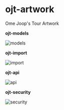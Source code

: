 # ojt-artwork

Ome Joop's Tour Artwork

**ojt-models**

![models][ojt-models]

**ojt-import**

![import][ojt-import]

**ojt-api**

![api][ojt-api]

**ojt-security**

![security][ojt-security]

[ojt-models]: https://raw.githubusercontent.com/robhendriks/ojt-artwork/master/ojt-models.png
[ojt-import]: https://raw.githubusercontent.com/robhendriks/ojt-artwork/master/ojt-import.png
[ojt-api]: https://raw.githubusercontent.com/robhendriks/ojt-artwork/master/ojt-api.png
[ojt-security]: https://raw.githubusercontent.com/robhendriks/ojt-artwork/master/ojt-security-thumbnail.png
